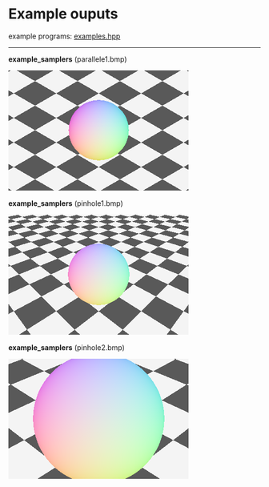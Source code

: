 # Example ouputs

example programs: [examples.hpp](https://github.com/nyasyamorina/nyasRayTracing/blob/master/examples.hpp)

---

**example_samplers** (parallele1.bmp)

![image](https://raw.githubusercontent.com/nyasyamorina/nyasRayTracing/master/outputs/camera/parallele1.bmp)

**example_samplers** (pinhole1.bmp)

![image](https://raw.githubusercontent.com/nyasyamorina/nyasRayTracing/master/outputs/camera/pinhole1.bmp)

**example_samplers** (pinhole2.bmp)

![image](https://raw.githubusercontent.com/nyasyamorina/nyasRayTracing/master/outputs/camera/pinhole2.bmp)
